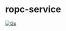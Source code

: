 # ropc-service
[![Go](https://github.com/unitz007/ropc-service/actions/workflows/go.yml/badge.svg)](https://github.com/unitz007/ropc-service/actions/workflows/go.yml)
